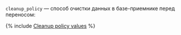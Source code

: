 `cleanup_policy` — способ очистки данных в базе-приемнике перед переносом:

{% include [Cleanup policy values](../../cleanup-policy-values.md) %}
